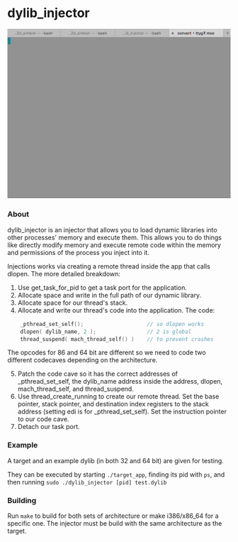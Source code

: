 # dylib_injector
![Injection screenshot](/promos/promo.gif?raw=true "Injecting into process")

### About
dylib_injector is an injector that allows you to load dynamic libraries into other processes' memory and execute them. This allows you to do things like directly modify memory and execute remote code within the memory and permissions of the process you inject into it.

Injections works via creating a remote thread inside the app that calls dlopen. The more detailed breakdown:

1. Use get_task_for_pid to get a task port for the application.
2. Allocate space and write in the full path of our dynamic library.
3. Allocate space for our thread's stack.
4. Allocate and write our thread's code into the application. The code:
```c
    _pthread_set_self();                    // so dlopen works
    dlopen( dylib_name, 2 );                // 2 is global
    thread_suspend( mach_thread_self() )    // to prevent crashes
```      

The opcodes for 86 and 64 bit are different so we need to code two different codecaves depending on the architecture.

5. Patch the code cave so it has the correct addresses of _pthread_set_self, the dylib_name address inside the address, dlopen, mach_thread_self, and thread_suspend.
6. Use thread_create_running to create our remote thread. Set the base pointer, stack pointer, and destination index registers to the stack address (setting edi is for _pthread_set_self). Set the instruction pointer to our code cave.
7. Detach our task port.

### Example
A target and an example dylib (in both 32 and 64 bit) are given for testing. 

They can be executed by starting `./target_app`, finding its pid with `ps`, and then running 
`sudo ./dylib_injector [pid] test.dylib`

### Building
Run `make` to build for both sets of architecture or make i386/x86_64 for a specific one. The injector
must be build with the same architecture as the target.
